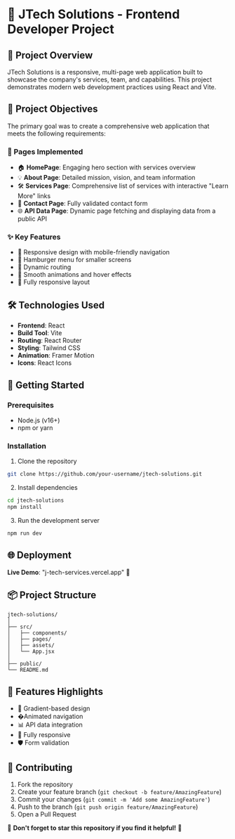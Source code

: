 # 🚀 JTech Solutions - Frontend Developer Project

## 📝 Project Overview

JTech Solutions is a responsive, multi-page web application built to showcase the company's services, team, and capabilities. This project demonstrates modern web development practices using React and Vite.

## 🌟 Project Objectives

The primary goal was to create a comprehensive web application that meets the following requirements:

### 📄 Pages Implemented

- 🏠 **HomePage**: Engaging hero section with services overview
- 💡 **About Page**: Detailed mission, vision, and team information
- 🛠️ **Services Page**: Comprehensive list of services with interactive "Learn More" links
- 📧 **Contact Page**: Fully validated contact form
- 🌐 **API Data Page**: Dynamic page fetching and displaying data from a public API

### ✨ Key Features

- 🔧 Responsive design with mobile-friendly navigation
- 🍔 Hamburger menu for smaller screens
- 🔀 Dynamic routing
- 🎨 Smooth animations and hover effects
- 📱 Fully responsive layout

## 🛠️ Technologies Used

- **Frontend**: React
- **Build Tool**: Vite
- **Routing**: React Router
- **Styling**: Tailwind CSS
- **Animation**: Framer Motion
- **Icons**: React Icons

## 🚀 Getting Started

### Prerequisites

- Node.js (v16+)
- npm or yarn

### Installation

1. Clone the repository

```bash
git clone https://github.com/your-username/jtech-solutions.git
```

2. Install dependencies

```bash
cd jtech-solutions
npm install
```

3. Run the development server

```bash
npm run dev
```

## 🌐 Deployment

**Live Demo**: "j-tech-services.vercel.app" 🔗

## 📦 Project Structure

```
jtech-solutions/
│
├── src/
│   ├── components/
│   ├── pages/
│   ├── assets/
│   └── App.jsx
│
├── public/
└── README.md
```

## 🌈 Features Highlights

- 🎨 Gradient-based design
- �Animated navigation
- 📊 API data integration
- 📱 Fully responsive
- 🛡️ Form validation

## 🤝 Contributing

1. Fork the repository
2. Create your feature branch (`git checkout -b feature/AmazingFeature`)
3. Commit your changes (`git commit -m 'Add some AmazingFeature'`)
4. Push to the branch (`git push origin feature/AmazingFeature`)
5. Open a Pull Request

🌟 **Don't forget to star this repository if you find it helpful!** 🌟
